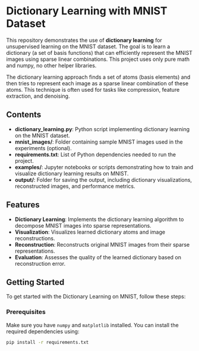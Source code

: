 # Dictionary Learning with MNIST Dataset

This repository demonstrates the use of **dictionary learning** for unsupervised learning on the MNIST dataset. The goal is to learn a dictionary (a set of basis functions) that can efficiently represent the MNIST images using sparse linear combinations. This project uses only pure math and numpy, no other helper libraries.

The dictionary learning approach finds a set of atoms (basis elements) and then tries to represent each image as a sparse linear combination of these atoms. This technique is often used for tasks like compression, feature extraction, and denoising.

## Contents

- **dictionary_learning.py**: Python script implementing dictionary learning on the MNIST dataset.
- **mnist_images/**: Folder containing sample MNIST images used in the experiments (optional).
- **requirements.txt**: List of Python dependencies needed to run the project.
- **examples/**: Jupyter notebooks or scripts demonstrating how to train and visualize dictionary learning results on MNIST.
- **output/**: Folder for saving the output, including dictionary visualizations, reconstructed images, and performance metrics.

## Features

- **Dictionary Learning**: Implements the dictionary learning algorithm to decompose MNIST images into sparse representations.
- **Visualization**: Visualizes learned dictionary atoms and image reconstructions.
- **Reconstruction**: Reconstructs original MNIST images from their sparse representations.
- **Evaluation**: Assesses the quality of the learned dictionary based on reconstruction error.

## Getting Started

To get started with the Dictionary Learning on MNIST, follow these steps:

### Prerequisites

Make sure you have `numpy` and `matplotlib` installed. You can install the required dependencies using:

```bash
pip install -r requirements.txt
